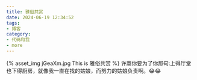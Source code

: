 ```yaml
---
title: 雅俗共赏
date: 2024-06-19 12:34:52
tags:
- 博客
category:
- 代码和我
- more
---
```

{% asset_img jGeaXm.jpg This is 雅俗共赏 %}
许嵩你要为了你那句:上得厅堂也下得厨房，就像我一直在找的姑娘，而努力的姑娘负责啊。😂😂